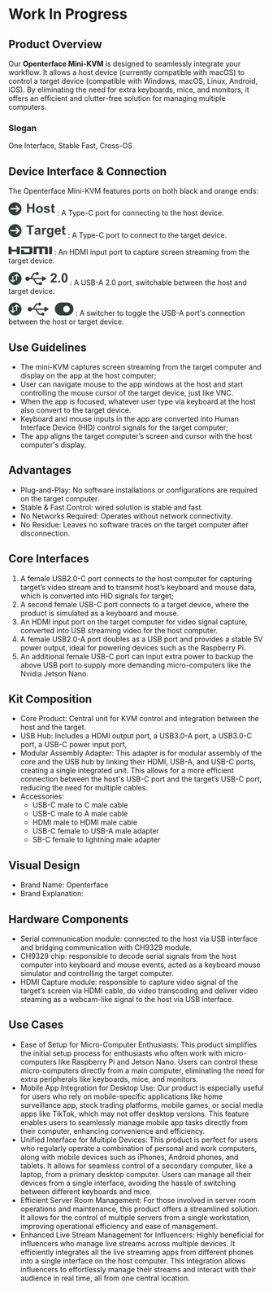 # Work In Progress

## Product Overview

Our **Openterface Mini-KVM** is designed to seamlessly integrate your workflow. It allows a host device (currently compatible with macOS) to control a target device (compatible with Windows, macOS, Linux, Android, iOS). By eliminating the need for extra keyboards, mice, and monitors, it offers an efficient and clutter-free solution for managing multiple computers.

### Slogan

One Interface, Stable Fast, Cross-OS

## Device Interface & Connection

The Openterface Mini-KVM features ports on both black and orange ends:

![Type-C to Host](images/type-c-to-host-2.svg)
:   A Type-C port for connecting to the host device.

![Type-C to Target](images/type-c-to-target-2.svg)
:   A Type-C port to connect to the target device.

![HDMI Port](images/hdmi-port-2.svg)
:   An HDMI input port to capture screen streaming from the target device.

![Switchable USB-A Port](images/switchable-usb-a-port-2.svg)
:   A USB-A 2.0 port, switchable between the host and target device.

![Switcher](images/switcher-2.svg)
:   A switcher to toggle the USB-A port's connection between the host or target device.

    
## Use Guidelines

* The mini-KVM captures screen streaming from the target computer and display on the app at the host computer;
* User can navigate mouse to the app windows at the host and start controlling the mouse cursor of the target device, just like VNC.
* When the app is focused, whatever user type via keyboard at the host also convert to the target device. 
* Keyboard and mouse inputs in the app are converted into Human Interface Device (HID) control signals for the target computer;
* The app aligns the target computer’s screen and cursor with the host computer's display.

## Advantages
* Plug-and-Play: No software installations or configurations are required on the target computer.
* Stable & Fast Control: wired solution is stable and fast.
* No Networks Required: Operates without network connectivity.
* No Residue: Leaves no software traces on the target computer after disconnection.

## Core Interfaces
1. A female USB2.0-C port connects to the host computer for capturing target’s video stream and to transmit host’s keyboard and mouse data, which is converted into HID signals for target;
2. A second female USB-C port connects to a target device, where the product is simulated as a keyboard and mouse.
3. An HDMI input port on the target computer for video signal capture, converted into USB streaming video for the host computer.
4. A female USB2.0-A port doubles as a USB port and provides a stable 5V power output, ideal for powering devices such as the Raspberry Pi.
5. An additional female USB-C port can input extra power to backup the above USB port to supply more demanding micro-computers like the Nvidia Jetson Nano.

## Kit Composition
* Core Product: Central unit for KVM control and integration between the host and the target.
* USB Hub: Includes a HDMI output port, a USB3.0-A port, a USB3.0-C port, a USB-C power input port,
* Modular Assembly Adapter: This adapter is for modular assembly of the core and the USB hub by linking their HDMI, USB-A, and USB-C ports, creating a single integrated unit. This allows for a more efficient connection between the host's USB-C port and the target’s USB-C port, reducing the need for multiple cables.
* Accessories:
	+ USB-C male to C male cable
	+ USB-C male to A male cable
	+ HDMI male to HDMI male cable
	+ USB-C female to USB-A male adapter
	+ SB-C female to lightning male adapter

## Visual Design
* Brand Name: Openterface
* Brand Explanation: 

## Hardware Components
* Serial communication module: connected to the host via USB interface and bridging communication with CH9329 module.
* CH9329 chip: responsible to decode serial signals from the host computer into keyboard and mouse events, acted as a keyboard mouse simulator and controlling the target computer.
* HDMI Capture module: responsible to capture video signal of the target’s screen via HDMI cable, do video transcoding and deliver video steaming as a webcam-like signal to the host via USB interface.

## Use Cases
* Ease of Setup for Micro-Computer Enthusiasts: This product simplifies the initial setup process for enthusiasts who often work with micro-computers like Raspberry Pi and Jetson Nano. Users can control these micro-computers directly from a main computer, eliminating the need for extra peripherals like keyboards, mice, and monitors.
* Mobile App Integration for Desktop Use: Our product is especially useful for users who rely on mobile-specific applications like home surveillance app, stock trading platforms, mobile games, or social media apps like TikTok, which may not offer desktop versions. This feature enables users to seamlessly manage mobile app tasks directly from their computer, enhancing convenience and efficiency.
* Unified Interface for Multiple Devices: This product is perfect for users who regularly operate a combination of personal and work computers, along with mobile devices such as iPhones, Android phones, and tablets. It allows for seamless control of a secondary computer, like a laptop, from a primary desktop computer. Users can manage all their devices from a single interface, avoiding the hassle of switching between different keyboards and mice.
* Efficient Server Room Management: For those involved in server room operations and maintenance, this product offers a streamlined solution. It allows for the control of multiple servers from a single workstation, improving operational efficiency and ease of management.
* Enhanced Live Stream Management for Influencers: Highly beneficial for influencers who manage live streams across multiple devices. It efficiently integrates all the live streaming apps from different phones into a single interface on the host computer. This integration allows influencers to effortlessly manage their streams and interact with their audience in real time, all from one central location.
